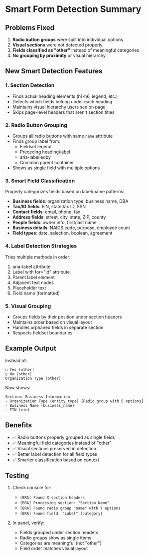 # Smart Form Detection Summary

## Problems Fixed

1. **Radio button groups** were split into individual options
2. **Visual sections** were not detected properly
3. **Fields classified as "other"** instead of meaningful categories
4. **No grouping by proximity** or visual hierarchy

## New Smart Detection Features

### 1. **Section Detection**
- Finds actual heading elements (h1-h6, legend, etc.)
- Detects which fields belong under each heading
- Maintains visual hierarchy users see on page
- Skips page-level headers that aren't section titles

### 2. **Radio Button Grouping**
- Groups all radio buttons with same `name` attribute
- Finds group label from:
  - Fieldset legend
  - Preceding heading/label
  - aria-labelledby
  - Common parent container
- Shows as single field with multiple options

### 3. **Smart Field Classification**
Properly categorizes fields based on label/name patterns:

- **Business fields**: organization type, business name, DBA
- **Tax/ID fields**: EIN, state tax ID, SSN
- **Contact fields**: email, phone, fax
- **Address fields**: street, city, state, ZIP, county
- **People fields**: owner info, first/last name
- **Business details**: NAICS code, purpose, employee count
- **Field types**: date, selection, boolean, agreement

### 4. **Label Detection Strategies**
Tries multiple methods in order:
1. aria-label attribute
2. Label with for="id" attribute
3. Parent label element
4. Adjacent text nodes
5. Placeholder text
6. Field name (formatted)

### 5. **Visual Grouping**
- Groups fields by their position under section headers
- Maintains order based on visual layout
- Handles orphaned fields in separate section
- Respects fieldset boundaries

## Example Output

Instead of:
```
○ Yes (other)
○ No (other)
Organization Type (other)
```

Now shows:
```
Section: Business Information
- Organization Type (entity_type) [Radio group with 5 options]
- Business Name (business_name)
- EIN (ein)
```

## Benefits

- ✅ Radio buttons properly grouped as single fields
- ✅ Meaningful field categories instead of "other"
- ✅ Visual sections preserved in detection
- ✅ Better label detection for all field types
- ✅ Smarter classification based on context

## Testing

1. Check console for:
   - `[BRA] Found X section headers`
   - `[BRA] Processing section: "Section Name"`
   - `[BRA] Found radio group "name" with Y options`
   - `[BRA] Found field: "Label" (category)`

2. In panel, verify:
   - Fields grouped under section headers
   - Radio groups show as single items
   - Categories are meaningful (not "other")
   - Field order matches visual layout